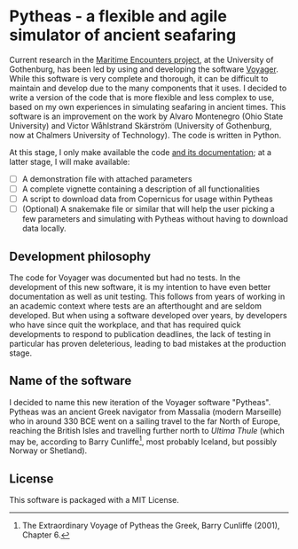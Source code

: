 # Pytheas - a flexible and agile simulator of ancient seafaring

Current research in the [Maritime Encounters project](https://www.gu.se/en/research/maritime-encounters), at the University of Gothenburg, has been led by using and developing the software [Voyager](https://github.com/mtomasini/voyager). While this software is very complete and thorough, it can be difficult to maintain and develop due to the many components that it uses. I decided to write a version of the code that is more flexible and less complex to use, based on my own experiences in simulating seafaring in ancient times. This software is an improvement on the work by Alvaro Montenegro (Ohio State University) and Victor Wåhlstrand Skärström (University of Gothenburg, now at Chalmers University of Technology). The code is written in Python.

At this stage, I only make available the code [and its documentation](https://mtomasini.github.io/pytheas-simulator/); at a latter stage, I will make available:

-[ ] A demonstration file with attached parameters
-[ ] A complete vignette containing a description of all functionalities
-[ ] A script to download data from Copernicus for usage within Pytheas
-[ ] (Optional) A snakemake file or similar that will help the user picking a few parameters and simulating with Pytheas without having to download data locally.

## Development philosophy

The code for Voyager was documented but had no tests. In the development of this new software, it is my intention to have even better documentation as well as unit testing. This follows from years of working in an academic context where tests are an afterthought and are seldom developed. But when using a software developed over years, by developers who have since quit the workplace, and that has required quick developments to respond to publication deadlines, the lack of testing in particular has proven deleterious, leading to bad mistakes at the production stage.

## Name of the software

I decided to name this new iteration of the Voyager software "Pytheas". Pytheas was an ancient Greek navigator from Massalia (modern Marseille) who in around 330 BCE went on a sailing travel to the far North of Europe, reaching the British Isles and travelling further north to _Ultima Thule_ (which may be, according to Barry Cunliffe[^1], most probably Iceland, but possibly Norway or Shetland).

## License

This software is packaged with a MIT License.

[^1]: The Extraordinary Voyage of Pytheas the Greek, Barry Cunliffe (2001), Chapter 6.
